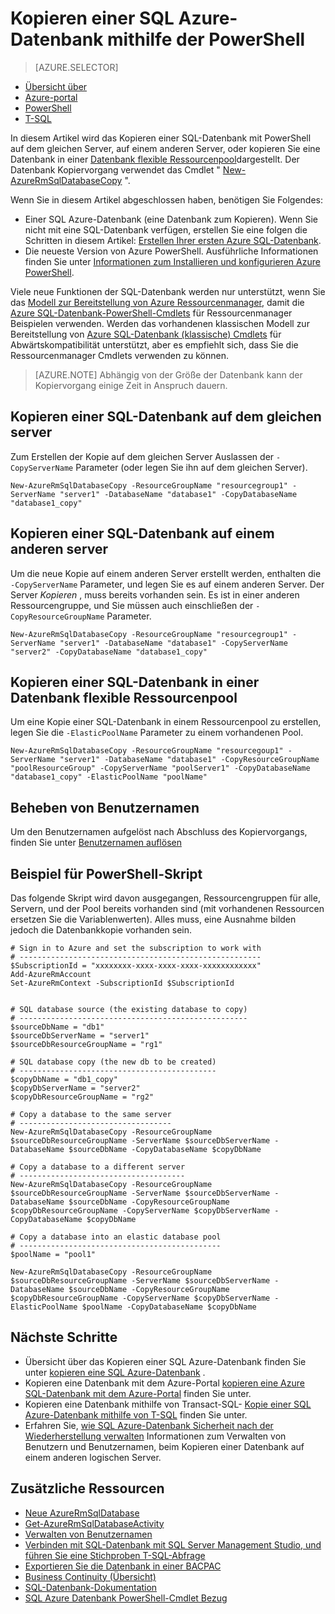 <properties 
    pageTitle="Kopieren eine SQL Azure-Datenbank mithilfe der PowerShell | Microsoft Azure" 
    description="Erstellen einer SQL Azure-Datenbank mithilfe der PowerShell kopieren" 
    services="sql-database"
    documentationCenter=""
    authors="stevestein"
    manager="jhubbard"
    editor=""/>

<tags
    ms.service="sql-database"
    ms.devlang="NA"
    ms.date="09/08/2016"
    ms.author="sstein"
    ms.workload="data-management"
    ms.topic="article"
    ms.tgt_pltfrm="NA"/>


# <a name="copy-an-azure-sql-database-using-powershell"></a>Kopieren einer SQL Azure-Datenbank mithilfe der PowerShell


> [AZURE.SELECTOR]
- [Übersicht über](sql-database-copy.md)
- [Azure-portal](sql-database-copy-portal.md)
- [PowerShell](sql-database-copy-powershell.md)
- [T-SQL](sql-database-copy-transact-sql.md)

In diesem Artikel wird das Kopieren einer SQL-Datenbank mit PowerShell auf dem gleichen Server, auf einem anderen Server, oder kopieren Sie eine Datenbank in einer [Datenbank flexible Ressourcenpool](sql-database-elastic-pool.md)dargestellt. Der Datenbank Kopiervorgang verwendet das Cmdlet " [New-AzureRmSqlDatabaseCopy](https://msdn.microsoft.com/library/mt603644.aspx) ". 


Wenn Sie in diesem Artikel abgeschlossen haben, benötigen Sie Folgendes:

- Einer SQL Azure-Datenbank (eine Datenbank zum Kopieren). Wenn Sie nicht mit eine SQL-Datenbank verfügen, erstellen Sie eine folgen die Schritten in diesem Artikel: [Erstellen Ihrer ersten Azure SQL-Datenbank](sql-database-get-started.md).
- Die neueste Version von Azure PowerShell. Ausführliche Informationen finden Sie unter [Informationen zum Installieren und konfigurieren Azure PowerShell](../powershell-install-configure.md).


Viele neue Funktionen der SQL-Datenbank werden nur unterstützt, wenn Sie das [Modell zur Bereitstellung von Azure Ressourcenmanager](../azure-resource-manager/resource-group-overview.md), damit die [Azure SQL-Datenbank-PowerShell-Cmdlets](https://msdn.microsoft.com/library/azure/mt574084.aspx) für Ressourcenmanager Beispielen verwenden. Werden das vorhandenen klassischen Modell zur Bereitstellung von [Azure SQL-Datenbank (klassische) Cmdlets](https://msdn.microsoft.com/library/azure/dn546723.aspx) für Abwärtskompatibilität unterstützt, aber es empfiehlt sich, dass Sie die Ressourcenmanager Cmdlets verwenden zu können.


>[AZURE.NOTE] Abhängig von der Größe der Datenbank kann der Kopiervorgang einige Zeit in Anspruch dauern.


## <a name="copy-a-sql-database-to-the-same-server"></a>Kopieren einer SQL-Datenbank auf dem gleichen server

Zum Erstellen der Kopie auf dem gleichen Server Auslassen der `-CopyServerName` Parameter (oder legen Sie ihn auf dem gleichen Server).

    New-AzureRmSqlDatabaseCopy -ResourceGroupName "resourcegroup1" -ServerName "server1" -DatabaseName "database1" -CopyDatabaseName "database1_copy"

## <a name="copy-a-sql-database-to-a-different-server"></a>Kopieren einer SQL-Datenbank auf einem anderen server

Um die neue Kopie auf einem anderen Server erstellt werden, enthalten die `-CopyServerName` Parameter, und legen Sie es auf einem anderen Server. Der Server *Kopieren* , muss bereits vorhanden sein. Es ist in einer anderen Ressourcengruppe, und Sie müssen auch einschließen der `-CopyResourceGroupName` Parameter.

    New-AzureRmSqlDatabaseCopy -ResourceGroupName "resourcegroup1" -ServerName "server1" -DatabaseName "database1" -CopyServerName "server2" -CopyDatabaseName "database1_copy"


## <a name="copy-a-sql-database-into-an-elastic-database-pool"></a>Kopieren einer SQL-Datenbank in einer Datenbank flexible Ressourcenpool

Um eine Kopie einer SQL-Datenbank in einem Ressourcenpool zu erstellen, legen Sie die `-ElasticPoolName` Parameter zu einem vorhandenen Pool.

    New-AzureRmSqlDatabaseCopy -ResourceGroupName "resourcegoup1" -ServerName "server1" -DatabaseName "database1" -CopyResourceGroupName "poolResourceGroup" -CopyServerName "poolServer1" -CopyDatabaseName "database1_copy" -ElasticPoolName "poolName"


## <a name="resolve-logins"></a>Beheben von Benutzernamen

Um den Benutzernamen aufgelöst nach Abschluss des Kopiervorgangs, finden Sie unter [Benutzernamen auflösen](sql-database-copy-transact-sql.md#resolve-logins-after-the-copy-operation-completes)


## <a name="example-powershell-script"></a>Beispiel für PowerShell-Skript

Das folgende Skript wird davon ausgegangen, Ressourcengruppen für alle, Servern, und der Pool bereits vorhanden sind (mit vorhandenen Ressourcen ersetzen Sie die Variablenwerten). Alles muss, eine Ausnahme bilden jedoch die Datenbankkopie vorhanden sein.

    # Sign in to Azure and set the subscription to work with
    # ------------------------------------------------------
    $SubscriptionId = "xxxxxxxx-xxxx-xxxx-xxxx-xxxxxxxxxxxx"
    Add-AzureRmAccount
    Set-AzureRmContext -SubscriptionId $SubscriptionId
    
    
    # SQL database source (the existing database to copy)
    # ---------------------------------------------------
    $sourceDbName = "db1"
    $sourceDbServerName = "server1"
    $sourceDbResourceGroupName = "rg1"
    
    # SQL database copy (the new db to be created)
    # --------------------------------------------
    $copyDbName = "db1_copy"
    $copyDbServerName = "server2"
    $copyDbResourceGroupName = "rg2"
    
    # Copy a database to the same server
    # ----------------------------------
    New-AzureRmSqlDatabaseCopy -ResourceGroupName $sourceDbResourceGroupName -ServerName $sourceDbServerName -DatabaseName $sourceDbName -CopyDatabaseName $copyDbName
    
    # Copy a database to a different server
    # -------------------------------------
    New-AzureRmSqlDatabaseCopy -ResourceGroupName $sourceDbResourceGroupName -ServerName $sourceDbServerName -DatabaseName $sourceDbName -CopyResourceGroupName $copyDbResourceGroupName -CopyServerName $copyDbServerName -CopyDatabaseName $copyDbName
    
    # Copy a database into an elastic database pool
    # ---------------------------------------------
    $poolName = "pool1"
    
    New-AzureRmSqlDatabaseCopy -ResourceGroupName $sourceDbResourceGroupName -ServerName $sourceDbServerName -DatabaseName $sourceDbName -CopyResourceGroupName $copyDbResourceGroupName -CopyServerName $copyDbServerName -ElasticPoolName $poolName -CopyDatabaseName $copyDbName



    

## <a name="next-steps"></a>Nächste Schritte

- Übersicht über das Kopieren einer SQL Azure-Datenbank finden Sie unter [kopieren eine SQL Azure-Datenbank](sql-database-copy.md) .
- Kopieren eine Datenbank mit dem Azure-Portal [kopieren eine Azure SQL-Datenbank mit dem Azure-Portal](sql-database-copy-portal.md) finden Sie unter.
- Kopieren eine Datenbank mithilfe von Transact-SQL- [Kopie einer SQL Azure-Datenbank mithilfe von T-SQL](sql-database-copy-transact-sql.md) finden Sie unter.
- Erfahren Sie, [wie SQL Azure-Datenbank Sicherheit nach der Wiederherstellung verwalten](sql-database-geo-replication-security-config.md) Informationen zum Verwalten von Benutzern und Benutzernamen, beim Kopieren einer Datenbank auf einem anderen logischen Server.


## <a name="additional-resources"></a>Zusätzliche Ressourcen

- [Neue AzureRmSqlDatabase](https://msdn.microsoft.com/library/mt603644.aspx)
- [Get-AzureRmSqlDatabaseActivity](https://msdn.microsoft.com/library/mt603687.aspx)
- [Verwalten von Benutzernamen](sql-database-manage-logins.md)
- [Verbinden mit SQL-Datenbank mit SQL Server Management Studio, und führen Sie eine Stichproben T-SQL-Abfrage](sql-database-connect-query-ssms.md)
- [Exportieren Sie die Datenbank in einer BACPAC](sql-database-export.md)
- [Business Continuity (Übersicht)](sql-database-business-continuity.md)
- [SQL-Datenbank-Dokumentation](https://azure.microsoft.com/documentation/services/sql-database/)
- [SQL Azure Datenbank PowerShell-Cmdlet Bezug](https://msdn.microsoft.com/library/mt574084.aspx)

